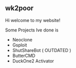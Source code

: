 ## wk2poor

Hi welcome to my website!

Some Projects Ive done is 

- Neoclone
- Gsploit
- ShutShareBot ( OUTDATED ) 
- ButterCMD
- DuckOne2 Activator
